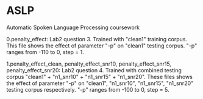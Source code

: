 # ASLP
Automatic Spoken Language Processing coursework

0.penalty_effect:
  Lab2 question 3. Trained with "clean1" training corpus. This file shows the effect of parameter "-p" on "clean1" testing       corpus. "-p" ranges from -110 to 0, step = 1. 

1.penalty_effect_clean, penalty_effect_snr10, penalty_effect_snr15, penalty_effect_snr20:
  Lab2 question 4. Trained with combined testing corpus "clean1" + "n1_snr10" + "n1_snr15" + "n1_snr20". These files shows the   effect of parameter "-p" on "clean1", "n1_snr10", "n1_snr15", "n1_snr20" testing corpus respectively. "-p" ranges from -100     to 0, step = 5. 
